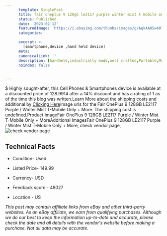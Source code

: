 ```yaml
---
      template: SinglePost
      title: fair oneplus 9 128gb le2117 purple winter mist t mobile only more
      status: Published
      date: '2023-02-12'
      featuredImage: 'https://i.ebayimg.com/thumbs/images/g/AqkAAOSw40lj3XV7/s-l225.jpg'
      categories: 

      excerpt: >-
        [smartphone,device ,hand held device]
      meta:
      canonicalLink: ''
      description: [handheld,industrially made,well crafted,Portable,Mobile,Compact,Convenient,Lightweight,Maneuverable,Man-portable,Miniature,Carriable,Hand-held,Light,Holdable,Transportable,Mobile device,Pocket-sized,On-the-go,Wireless,Cordless,Compact size,Convenient size, smartphone,device ,hand held device]
      noindex: false

        
---
```

$
    Highly sought-after, this Cell Phones & Smartphones device is available at a discounted price of 128.9914 after a 14% discount and has a rating of 1 as of the time this blog was written.Learn More about the shipping costs and additional by [Clicking Here](https://www.ebay.com/itm/195583619329?hash=item2d89b13101%3Ag%3AAqkAAOSw40lj3XV7&mkevt=1&mkcid=1&mkrid=711-53200-19255-0&campid=%253CePNCampaignId%253E&customid=%253CreferenceId%253E&toolid=10049)image urls for the Fair OnePlus 9 128GB LE2117 Purple / Winter Mist T-Mobile Only + More. The shipping cost is undefined.Product ImageFair OnePlus 9 128GB LE2117 Purple / Winter Mist T-Mobile Only + MoreAdditional ImagesFair OnePlus 9 128GB LE2117 Purple / Winter Mist T-Mobile Only + More, check vendor page, ![check vendor page](https://origin-galleryplus.ebayimg.com/ws/web/195583619329_2_0_1/225x225.jpg,https://origin-galleryplus.ebayimg.com/ws/web/195583619329_3_0_1/225x225.jpg,https://origin-galleryplus.ebayimg.com/ws/web/195583619329_4_0_1/225x225.jpg)
    
    

 ## Technical Facts 



     
      

 - Condition- Used 


      

 - Listed Price- 149.99 


      

 - Currency- USD 


      

 - Feedback score - 48027 


      

 - Location - US 


      
      

 *_This post may contain affiliate links from eBay and other third-party websites. As an eBay affiliate, we earn from qualifying purchases. Although we do our best to keep the information up-to-date and accurate, please check the date and all details with the vendor's website before making a purchase. Not all data may be accurate._*



    
    
    
    
    